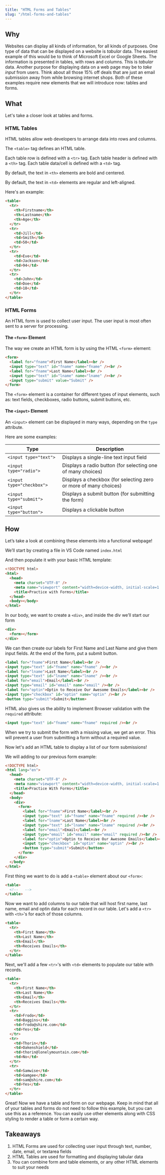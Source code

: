 ```yaml
---
title: "HTML Forms and Tables"
slug: "/html-forms-and-tables"
---
```


## Why

Websites can display all kinds of information, for all kinds of purposes. One type of data that can be displayed on a website is _tabular_ data. The easiest example of this would be to think of Microsoft Excel or Google Sheets. The information is presented in tables, with rows and columns. This is _tabular_ data. Another purpose for displaying data on a web page may be to _take input_ from users. Think about all those 15% off deals that are just an email submission away from while browsing internet shops. Both of these examples require new elements that we will introduce now: tables and forms.

## What

Let's take a closer look at tables and forms.

### HTML Tables

HTML tables allow web developers to arrange data into rows and columns.

The `<table>` tag defines an HTML table.

Each table row is defined with a `<tr>` tag. Each table header is defined with a `<th>` tag. Each table data/cell is defined with a `<td>` tag.

By default, the text in `<th>` elements are bold and centered.

By default, the text in `<td>` elements are regular and left-aligned.

Here's an example:

```html
<table>
  <tr>
    <th>Firstname</th>
    <th>Lastname</th>
    <th>Age</th>
  </tr>
  <tr>
    <td>Jill</td>
    <td>Smith</td>
    <td>50</td>
  </tr>
  <tr>
    <td>Eve</td>
    <td>Jackson</td>
    <td>94</td>
  </tr>
  <tr>
    <td>John</td>
    <td>Doe</td>
    <td>18</td>
  </tr>
</table>
```

### HTML Forms

An HTML form is used to collect user input. The user input is most often sent to a server for processing.

#### The `<form>` Element

The way we create an HTML form is by using the HTML `<form>` element:

```html
<form>
  <label for="fname">First Name</label><br />
  <input type="text" id="fname" name="fname" /><br />
  <label for="fname">Last Name</label><br />
  <input type="text" id="lname" name="lname" /><br />
  <input type="submit" value="Submit" />
</form>
```

The `<form>` element is a container for different types of input elements, such as: text fields, checkboxes, radio buttons, submit buttons, etc.

#### The `<input>` Element

An `<input>` element can be displayed in many ways, depending on the `type` attribute.

Here are some examples:

| Type                      | Description                                                      |
| ------------------------- | ---------------------------------------------------------------- |
| `<input type="text">`     | Displays a single-line text input field                          |
| `<input type="radio">`    | Displays a radio button (for selecting one of many choices)      |
| `<input type="checkbox">` | Displays a checkbox (for selecting zero or more of many choices) |
| `<input type="submit">`   | Displays a submit button (for submitting the form)               |
| `<input type="button">`   | Displays a clickable button                                      |

## How

Let’s take a look at combining these elements into a functional webpage!

We’ll start by creating a file in VS Code named `index.html`

And then populate it with your basic HTML template:

```html
<!DOCTYPE html>
<html>
  <head>
    <meta charset="UTF-8" />
    <meta name="viewport" content="width=device-width, initial-scale=1.0" />
    <title>Practice with Forms</title>
  </head>
  <body></body>
</html>
```

In our body, we want to create a `<div>`, and inside the div we’ll start our form

```html
<div>
  <form></form>
</div>
```

We can then create our labels for First Name and Last Name and give them input fields. At the end of the form, put a submit button.

```html
<label for="fname">First Name</label><br />
<input type="text" id="fname" name="fname" /><br />
<label for="lname">Last Name</label><br />
<input type="text" id="lname" name="lname" /><br />
<label for="email">Email</label><br />
<input type="email" id="email" name="email" /><br />
<label for="optin">Optin to Receive Our Awesome Emails</label><br />
<input type="checkbox" id="optin" name="optin" /><br />
<button type="submit">Submit</button>
```

HTML also gives us the ability to implement Browser validation with the `required` attribute:

```html
<input type="text" id="fname" name="fname" required /><br />
```

When we try to submit the form with a missing value, we get an error. This will prevent a user from submitting a form without a required value.

Now let's add an HTML table to display a list of our form submissions!

We will adding to our previous form example:

```html
<!DOCTYPE html>
<html lang="en">
  <head>
    <meta charset="UTF-8" />
    <meta name="viewport" content="width=device-width, initial-scale=1.0" />
    <title>Practice With Forms</title>
  </head>
  <body>
    <div>
      <form>
        <label for="fname">First Name</label><br />
        <input type="text" id="fname" name="fname" required /><br />
        <label for="lname">Last Name</label><br />
        <input type="text" id="lname" name="lname" required /><br />
        <label for="email">Email</label><br />
        <input type="email" id="email" name="email" required /><br />
        <label for="optin">Optin to Receive Our Awesome Emails</label><br />
        <input type="checkbox" id="optin" name="optin" /><br />
        <button type="submit">Submit</button>
      </form>
    </div>
  </body>
</html>
```

First thing we want to do is add a `<table>` element about our `<form>`:

```html
<table>
  <!--   -->
</table>
```

Now we want to add columns to our table that will host first name, last name, email and optin data for each record in our table. Let's add a `<tr>` with `<th>`'s for each of those columns.

```html
<table>
  <tr>
    <th>First Name</th>
    <th>Last Name</th>
    <th>Email</th>
    <th>Receives Emails</th>
  </tr>
</table>
```

Next, we'll add a few `<tr>`'s with `<td>` elements to populate our table with records.

```html
<table>
  <tr>
    <th>First Name</th>
    <th>Last Name</th>
    <th>Email</th>
    <th>Receives Emails</th>
  </tr>
  <tr>
    <td>Frodo</td>
    <td>Baggins</td>
    <td>frodo@shire.com</td>
    <td>Yes</td>
  </tr>
  <tr>
    <td>Thorin</td>
    <td>Oakenshield</td>
    <td>thorin@lonelymountain.com</td>
    <td>No</td>
  </tr>
  <tr>
    <td>Samwise</td>
    <td>Gamgee</td>
    <td>sam@shire.com</td>
    <td>Yes</td>
  </tr>
</table>
```

Great! Now we have a table and form on our webpage. Keep in mind that all of your tables and forms do not need to follow this example, but you can use this as a reference. You can easily use other elements along with CSS styling to render a table or form a certain way.

## Takeaways

1. HTML Forms are used for collecting user input through text, number, date, email, or textarea fields
2. HTML Tables are used for formatting and displaying tabular data
3. You can combine form and table elements, or any other HTML elements to suit your needs

